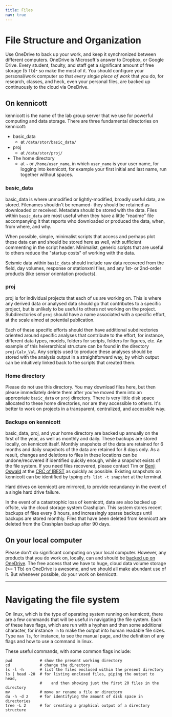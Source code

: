 ```yaml
---
title: Files
nav: true
---
```


# File Structure and Organization

Use OneDrive to back up your work, and keep it synchronized between different computers.  OneDrive is Microsoft's answer to Dropbox, or Google Drive.  Every student, faculty, and staff get a significant amount of free storage (5 Tb)- so make the most of it.  You should configure your personal/work computer so that _every single piece of work_ that you do, for research, classes, and heck, even your personal files, are backed up continuously to the cloud via OneDrive.

## On kennicott

kennicott is the name of the lab group server that we use for powerful computing and data storage.  There are three fundamental directories on kennicott:
- basic_data
    - at `/data/stor/basic_data/`
- proj
    - at `/data/stor/proj/`
- The home directory
    - at `~` or `/home/user_name`, in which `user_name` is your user name, for logging into kennicott, for example your first initial and last name, run together without spaces.


### basic_data
basic_data is where unmodified or lightly-modified, broadly useful data, are stored.  Filenames shouldn't be renamed- they should be retained as downloaded or received.  Metadata should be stored with the data.  Files within `basic_data` are most useful when they have a little "readme" file accompanying it that reports who downloaded or produced the data, when, from where, and why.

When possible, simple, minimalist scripts that access and perhaps plot these data can and should be stored here as well, with sufficient commenting in the script header.  Minimalist, generic scripts that are useful to others reduce the "startup costs" of working with the data.

Seismic data within `basic_data` should include raw data recovered from the field, day volumes, response or stationxml files, and any 1st- or 2nd-order products (like sensor orientation products).

### proj
proj is for individual projects that each of us are working on.  This is where any derived data or analysed data should go that contributes to a specific project, but is unlikely to be useful to others not working on the project.  Subdirectories of `proj` should have a name associated with a specific effort, at the scale aimed at potential publication.

Each of these specific efforts should then have additional subdirectories oriented around specific analyses that contribute to the effort, for instance, different data types, models, folders for scripts, folders for figures, etc.  An example of this heierarchical structure can be found in the directory `proj/Calv_Val`. Any scripts used to produce these analyses should be stored with the analysis output in a straightforward way, by which output can be intuitively linked back to the scripts that created them.

### Home directory
Please do not use this directory. You may download files here, but then please immediately delete them after you've moved them into an appropriate `basic_data` or `proj` directory.  There is very little disk space allocated to these home directories, nor are they accessible to others.  It's better to work on projects in a transparent, centralized, and accessible way.

### Backups on kennicott
basic_data, proj, and your home directory are backed up annually on the first of the year, as well as monthly and daily.  These backups are stored locally, on kennicott itself.  Monthly snapshots of the data are retained for 6 months and daily snapshots of the data are retained for 8 days only.  As a result, changes and deletions to files in these locations can be undone/recovered if identified quickly enough, while a snapshot exists of the file system.  If you need files recovered, please contact Tim or [Benji Oswald](https://crc.ibest.uidaho.edu/contact.html) at the [CRC of IBEST](https://crc.ibest.uidaho.edu/index.html) as quickly as possible. Existing snapshots on kennicott can be identified by typing `zfs list -t snapshot` at the terminal.

Hard drives on kennicott are mirrored, to provide redundancy in the event of a single hard drive failure.

In the event of a catastrophic loss of kennicott, data are also backed up offsite, via the cloud storage system Crashplan.  This system stores recent backups of files every 8 hours, and increasingly sparse backups until backups are stored monthly.  Files that have been deleted from kennicott are deleted from the Crashplan backup after 90 days.

## On your local computer
Please don't do significant computing on your local computer.  However, any products that you do work on, locally, can and should be [backed up on OneDrive](https://support.uidaho.edu/TDClient/40/Portal/KB/ArticleDet?ID=1673).  The free access that we have to huge, cloud data volume storage (>= 1 Tb) on OneDrive is awesome, and we should all make abundant use of it.  But whenever possible, do your work on kennicott.

---

# Navigating the file system
On linux, which is the type of operating system running on kennicott, there are a few commands that will be useful in navigating the file system.  Each of these have flags, which are run with a hyphen and then some additional character, for instance `-h` to make the output into human readable file sizes.  Type `man ls`, for instance, to see the manual page, and the definition of any flags and how to use a command in linux.

These useful commands, with some common flags include:
```
pwd            # show the present working directory
cd             # change the directory
ls -l -h       # list the files enclosed within the present directory
ls | head -20  # for listing enclosed files, piping the output to head, 
               #    and then showing just the first 20 files in the directory
mv             # move or rename a file or directory
du -h -d 2     # for identifying the amount of disk space in directories
tree -L 2      # for creating a graphical output of a directory structure
```
